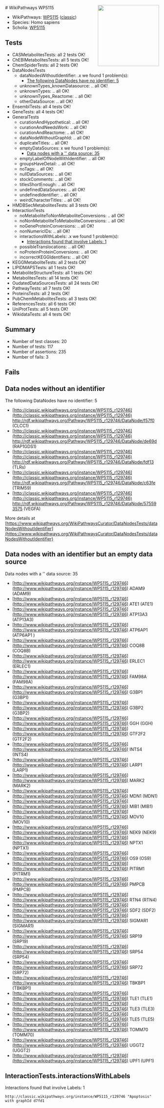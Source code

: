 <img style="float: right; width: 200px" src="https://upload.wikimedia.org/wikipedia/commons/thumb/8/83/Wplogo_with_text_500.png/640px-Wplogo_with_text_500.png" />
# WikiPathways WP5115

* WikiPathways: [WP5115](https://wikipathways.org/pathways/WP5115) ([classic](https://classic.wikipathways.org/instance/WP5115))
* Species: Homo sapiens
* Scholia: [WP5115](https://scholia.toolforge.org/wikipathways/WP5115)
## Tests
* CASMetabolitesTests: all 2 tests OK!
* ChEBIMetabolitesTests: all 5 tests OK!
* ChemSpiderTests: all 2 tests OK!
* DataNodesTests
    * dataNodesWithoutIdentifier: .x we found 1 problem(s):
        * [The following DataNodes have no identifier: 5](#d2d32fa4)
    * unknownTypes_knownDatasource: .. all OK!
    * unknownTypes: .. all OK!
    * unknownTypes_Reactome: .. all OK!
    * otherDataSource: .. all OK!
* EnsemblTests: all 4 tests OK!
* GeneTests: all 4 tests OK!
* GeneralTests
    * curationAndHypothetical: .. all OK!
    * curationAndNeedsWork: .. all OK!
    * curationAndReactome: .. all OK!
    * dataNodeWithoutGraphId: .. all OK!
    * duplicateTitles: .. all OK!
    * emptyDataSources: x we found 1 problem(s):
        * [Data nodes with a '' data source: 35](#6531da27)
    * emptyLabelOfNodeWithIdentifier: .. all OK!
    * groupsHaveDetail: .. all OK!
    * noTags: .. all OK!
    * nullDataSources: .. all OK!
    * stockComments: .. all OK!
    * titlesShortEnough: .. all OK!
    * undefinedDataSources: .. all OK!
    * undefinedIdentifier: .. all OK!
    * weirdCharacterTitles: .. all OK!
* HMDBSecMetabolitesTests: all 3 tests OK!
* InteractionTests
    * noMetaboliteToNonMetaboliteConversions: .. all OK!
    * noNonMetaboliteToMetaboliteConversions: .. all OK!
    * noGeneProteinConversions: .. all OK!
    * nonNumericIDs: .. all OK!
    * interactionsWithLabels: .x we found 1 problem(s):
        * [Interactions found that involve Labels: 1](#630d2678)
    * possibleTranslocations: .. all OK!
    * noProteinProteinConversions: .. all OK!
    * incorrectKEGGIdentifiers: .. all OK!
* KEGGMetaboliteTests: all 2 tests OK!
* LIPIDMAPSTests: all 1 tests OK!
* MetaboliteStructureTests: all 1 tests OK!
* MetabolitesTests: all 14 tests OK!
* OudatedDataSourcesTests: all 24 tests OK!
* PathwayTests: all 7 tests OK!
* ProteinsTests: all 2 tests OK!
* PubChemMetabolitesTests: all 3 tests OK!
* ReferencesTests: all 6 tests OK!
* UniProtTests: all 5 tests OK!
* WikidataTests: all 4 tests OK!


## Summary

* Number of test classes: 20
* Number of tests: 117
* Number of assertions: 235
* Number of fails: 3

## Fails

<a name="d2d32fa4" />

## Data nodes without an identifier

The following DataNodes have no identifier: 5

* [http://classic.wikipathways.org/instance/WP5115_r129746](http://classic.wikipathways.org/instance/WP5115_r129746) http://rdf.wikipathways.org/Pathway/WP5115_r129746/DataNode/f57f0 (CLCC1)
* [http://classic.wikipathways.org/instance/WP5115_r129746](http://classic.wikipathways.org/instance/WP5115_r129746) http://rdf.wikipathways.org/Pathway/WP5115_r129746/DataNode/de69d (RAP1GDS1)
* [http://classic.wikipathways.org/instance/WP5115_r129746](http://classic.wikipathways.org/instance/WP5115_r129746) http://rdf.wikipathways.org/Pathway/WP5115_r129746/DataNode/fdf13 (TLRs)
* [http://classic.wikipathways.org/instance/WP5115_r129746](http://classic.wikipathways.org/instance/WP5115_r129746) http://rdf.wikipathways.org/Pathway/WP5115_r129746/DataNode/c63fe (TRIM59)
* [http://classic.wikipathways.org/instance/WP5115_r129746](http://classic.wikipathways.org/instance/WP5115_r129746) http://rdf.wikipathways.org/Pathway/WP5115_r129746/DataNode/575593575 (VEGFA)


More details at [https://www.wikipathways.org/WikiPathwaysCurator/DataNodesTests/dataNodesWithoutIdentifier](https://www.wikipathways.org/WikiPathwaysCurator/DataNodesTests/dataNodesWithoutIdentifier)

<a name="6531da27" />

## Data nodes with an identifier but an empty data source

Data nodes with a '' data source: 35

* [http://www.wikipathways.org/instance/WP5115_r129746](http://www.wikipathways.org/instance/WP5115_r129746) ADAM9 (ADAM9)
* [http://www.wikipathways.org/instance/WP5115_r129746](http://www.wikipathways.org/instance/WP5115_r129746) ATE1 (ATE1)
* [http://www.wikipathways.org/instance/WP5115_r129746](http://www.wikipathways.org/instance/WP5115_r129746) ATP13A3 (ATP13A3)
* [http://www.wikipathways.org/instance/WP5115_r129746](http://www.wikipathways.org/instance/WP5115_r129746) ATP6AP1 (ATP6AP1 )
* [http://www.wikipathways.org/instance/WP5115_r129746](http://www.wikipathways.org/instance/WP5115_r129746) COQ8B (COQ8B)
* [http://www.wikipathways.org/instance/WP5115_r129746](http://www.wikipathways.org/instance/WP5115_r129746) ERLEC1 (ERLEC1)
* [http://www.wikipathways.org/instance/WP5115_r129746](http://www.wikipathways.org/instance/WP5115_r129746) FAM98A (FAM98A)
* [http://www.wikipathways.org/instance/WP5115_r129746](http://www.wikipathways.org/instance/WP5115_r129746) G3BP1 (G3BP1)
* [http://www.wikipathways.org/instance/WP5115_r129746](http://www.wikipathways.org/instance/WP5115_r129746) G3BP2 (G3BP2)
* [http://www.wikipathways.org/instance/WP5115_r129746](http://www.wikipathways.org/instance/WP5115_r129746) GGH (GGH)
* [http://www.wikipathways.org/instance/WP5115_r129746](http://www.wikipathways.org/instance/WP5115_r129746) GTF2F2 (GTF2F2)
* [http://www.wikipathways.org/instance/WP5115_r129746](http://www.wikipathways.org/instance/WP5115_r129746) INTS4 (INTS4)
* [http://www.wikipathways.org/instance/WP5115_r129746](http://www.wikipathways.org/instance/WP5115_r129746) LARP1 (LARP1)
* [http://www.wikipathways.org/instance/WP5115_r129746](http://www.wikipathways.org/instance/WP5115_r129746) MARK2 (MARK2)
* [http://www.wikipathways.org/instance/WP5115_r129746](http://www.wikipathways.org/instance/WP5115_r129746) MDN1 (MDN1)
* [http://www.wikipathways.org/instance/WP5115_r129746](http://www.wikipathways.org/instance/WP5115_r129746) MIB1 (MIB1)
* [http://www.wikipathways.org/instance/WP5115_r129746](http://www.wikipathways.org/instance/WP5115_r129746) MOV10 (MOV10)
* [http://www.wikipathways.org/instance/WP5115_r129746](http://www.wikipathways.org/instance/WP5115_r129746) NEK9 (NEK9)
* [http://www.wikipathways.org/instance/WP5115_r129746](http://www.wikipathways.org/instance/WP5115_r129746) NPTX1 (NPTX1)
* [http://www.wikipathways.org/instance/WP5115_r129746](http://www.wikipathways.org/instance/WP5115_r129746) OS9 (OS9)
* [http://www.wikipathways.org/instance/WP5115_r129746](http://www.wikipathways.org/instance/WP5115_r129746) PITRM1 (PITRM1)
* [http://www.wikipathways.org/instance/WP5115_r129746](http://www.wikipathways.org/instance/WP5115_r129746) PMPCB (PMPCB)
* [http://www.wikipathways.org/instance/WP5115_r129746](http://www.wikipathways.org/instance/WP5115_r129746) RTN4 (RTN4)
* [http://www.wikipathways.org/instance/WP5115_r129746](http://www.wikipathways.org/instance/WP5115_r129746) SDF2 (SDF2)
* [http://www.wikipathways.org/instance/WP5115_r129746](http://www.wikipathways.org/instance/WP5115_r129746) SIGMAR1 (SIGMAR1)
* [http://www.wikipathways.org/instance/WP5115_r129746](http://www.wikipathways.org/instance/WP5115_r129746) SRP19 (SRP19)
* [http://www.wikipathways.org/instance/WP5115_r129746](http://www.wikipathways.org/instance/WP5115_r129746) SRP54 (SRP54)
* [http://www.wikipathways.org/instance/WP5115_r129746](http://www.wikipathways.org/instance/WP5115_r129746) SRP72 (SRP72)
* [http://www.wikipathways.org/instance/WP5115_r129746](http://www.wikipathways.org/instance/WP5115_r129746) TBKBP1 (TBKBP1)
* [http://www.wikipathways.org/instance/WP5115_r129746](http://www.wikipathways.org/instance/WP5115_r129746) TLE1 (TLE1)
* [http://www.wikipathways.org/instance/WP5115_r129746](http://www.wikipathways.org/instance/WP5115_r129746) TLE3 (TLE3)
* [http://www.wikipathways.org/instance/WP5115_r129746](http://www.wikipathways.org/instance/WP5115_r129746) TLE5 (TLE5)
* [http://www.wikipathways.org/instance/WP5115_r129746](http://www.wikipathways.org/instance/WP5115_r129746) TOMM70 (TOMM70)
* [http://www.wikipathways.org/instance/WP5115_r129746](http://www.wikipathways.org/instance/WP5115_r129746) UGGT2 (UGGT2)
* [http://www.wikipathways.org/instance/WP5115_r129746](http://www.wikipathways.org/instance/WP5115_r129746) UPF1 (UPF1)


<a name="630d2678" />

## InteractionTests.interactionsWithLabels

Interactions found that involve Labels: 1
```
http://classic.wikipathways.org/instance/WP5115_r129746 "Apoptosis" with graphId d7fd1
```

